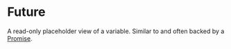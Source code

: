 # Future

A read-only placeholder view of a variable. Similar to and often backed by a [Promise][type-promise].

[type-promise]: ./promise.md
